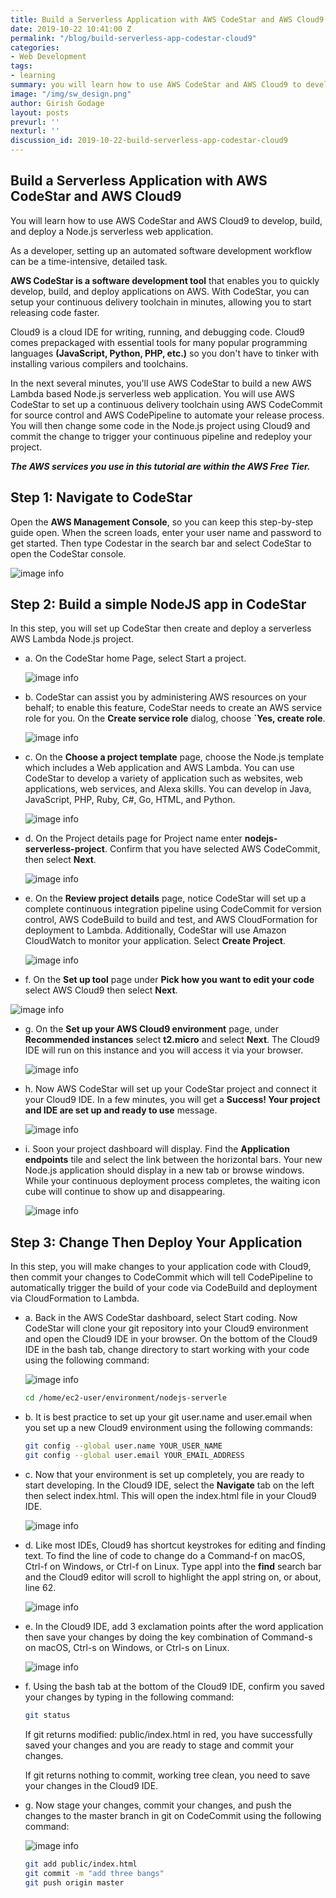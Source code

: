 ```yaml
---
title: Build a Serverless Application with AWS CodeStar and AWS Cloud9
date: 2019-10-22 10:41:00 Z
permalink: "/blog/build-serverless-app-codestar-cloud9"
categories:
- Web Development
tags:
- learning
summary: you will learn how to use AWS CodeStar and AWS Cloud9 to develop, build, and deploy a Node.js serverless web application. As a developer, setting up an automated software development workflow can be a time-intensive, detailed task. AWS CodeStar is a software development tool that enables you to quickly develop, build, and deploy applications on AWS. With CodeStar, you can setup your continuous delivery toolchain in minutes, allowing you to start releasing code faster..
image: "/img/sw_design.png"
author: Girish Godage
layout: posts
prevurl: ''
nexturl: ''
discussion_id: 2019-10-22-build-serverless-app-codestar-cloud9
---
```


## Build a Serverless Application with AWS CodeStar and AWS Cloud9

 You will learn how to use AWS CodeStar and AWS Cloud9 to develop, build, and deploy a Node.js serverless web application. 
 
 As a developer, setting up an automated software development workflow can be a time-intensive, detailed task. 
 
 **AWS CodeStar is a software development tool** that enables you to quickly develop, build, and deploy applications on AWS. With CodeStar, you can setup your continuous delivery toolchain in minutes, allowing you to start releasing code faster.

 Cloud9 is a cloud IDE for writing, running, and debugging code. Cloud9 comes prepackaged with essential tools for many popular programming languages **(JavaScript, Python, PHP, etc.)** so you don't have to tinker with installing various compilers and toolchains.

In the next several minutes, you'll use AWS CodeStar to build a new AWS Lambda based Node.js serverless web application. You will use AWS CodeStar to set up a continuous delivery toolchain using AWS CodeCommit for source control and AWS CodePipeline to automate your release process. You will then change some code in the Node.js project using Cloud9 and commit the change to trigger your continuous pipeline and redeploy your project.

***The AWS services you use in this tutorial are within the AWS Free Tier.***

## Step 1: Navigate to CodeStar
Open the **AWS Management Console**, so you can keep this step-by-step guide open. When the screen loads, enter your user name and password to get started. Then type Codestar in the search bar and select CodeStar to open the CodeStar console.

![image info](/img/webdevelopment/5/build-serverless-app-codestar-cloud.png)

## Step 2: Build a simple NodeJS app in CodeStar

In this step, you will set up CodeStar then create and deploy a serverless AWS Lambda Node.js project.

* a. On the CodeStar home Page, select Start a project.

    ![image info](/img/webdevelopment/5/build-serverless-app-codestar-cloud9-01.png)

* b. CodeStar can assist you by administering AWS resources on your behalf; to enable this feature, CodeStar needs to create an AWS service role for you. On the **Create service role** dialog, choose **`Yes, create role**.

    ![image info](/img/webdevelopment/5/build-serverless-app-codestar-cloud9-02.png)

* c. On the **Choose a project template** page, choose the Node.js template which includes a Web application and AWS Lambda. You can use CodeStar to develop a variety of application such as websites, web applications, web services, and Alexa skills. You can develop in Java, JavaScript, PHP, Ruby, C#, Go, HTML, and Python.

    ![image info](/img/webdevelopment/5/build-serverless-app-codestar-cloud9-03.png)

* d. On the Project details page for Project name enter **nodejs-serverless-project**. Confirm that you have selected AWS CodeCommit, then select **Next**.

    ![image info](/img/webdevelopment/5/build-serverless-app-codestar-cloud9-04.png)


* e. On the **Review project details** page, notice CodeStar will set up a complete continuous integration pipeline using CodeCommit for version control, AWS CodeBuild to build and test, and AWS CloudFormation for deployment to Lambda. Additionally, CodeStar will use Amazon CloudWatch to monitor your application. Select **Create Project**.

    ![image info](/img/webdevelopment/5/build-serverless-app-codestar-cloud9-05.png)


* f. On the **Set up tool** page under **Pick how you want to edit your code** select AWS Cloud9 then select **Next**.

![image info](/img/webdevelopment/5/build-serverless-app-codestar-cloud9-06.png)


* g. On the **Set up your AWS Cloud9 environment** page, under **Recommended instances** select **t2.micro** and select **Next**. The Cloud9 IDE will run on this instance and you will access it via your browser.

    ![image info](/img/webdevelopment/5/build-serverless-app-codestar-cloud9-07.png)

* h. Now AWS CodeStar will set up your CodeStar project and connect it your Cloud9 IDE. In a few minutes, you will get a **Success! Your project and IDE are set up and ready to use** message.

    ![image info](/img/webdevelopment/5/build-serverless-app-codestar-cloud9-08.png)


* i. Soon your project dashboard will display. Find the **Application endpoints** tile and select the link between the horizontal bars. Your new Node.js application should display in a new tab or browse windows. While your continuous deployment process completes, the waiting icon cube will continue to show up and disappearing.

    ![image info](/img/webdevelopment/5/build-serverless-app-codestar-cloud9-09.png)


## Step 3: Change Then Deploy Your Application

In this step, you will make changes to your application code with Cloud9, then commit your changes to CodeCommit which will tell CodePipeline to automatically trigger the build of your code via CodeBuild and deployment via CloudFormation to Lambda.

* a. Back in the AWS CodeStar dashboard, select Start coding. Now CodeStar will clone your git repository into your Cloud9 environment and open the Cloud9 IDE in your browser. On the bottom of the Cloud9 IDE in the bash tab, change directory to start working with your code using the following command:

    ![image info](/img/webdevelopment/5/build-serverless-app-codestar-cloud9-10.png)

    ```bash
    cd /home/ec2-user/environment/nodejs-serverle
    ```    

* b. It is best practice to set up your git user.name and user.email when you set up a new Cloud9 environment using the following commands:

    ```bash
    git config --global user.name YOUR_USER_NAME
    git config --global user.email YOUR_EMAIL_ADDRESS

    ```

* c. Now that your environment is set up completely, you are ready to start developing. In the Cloud9 IDE, select the **Navigate** tab on the left then select index.html. This will open the index.html file in your Cloud9 IDE.

    ![image info](/img/webdevelopment/5/build-serverless-app-codestar-cloud9-11.png)

* d. Like most IDEs, Cloud9 has shortcut keystrokes for editing and finding text. To find the line of code to change do a Command-f on macOS, Ctrl-f on Windows, or Ctrl-f on Linux. Type appl into the **find** search bar and the Cloud9 editor will scroll to highlight the appl string on, or about, line 62.

    ![image info](/img/webdevelopment/5/build-serverless-app-codestar-cloud9-12.png)
  
* e. In the Cloud9 IDE, add 3 exclamation points after the word application then save your changes by doing the key combination of Command-s on macOS, Ctrl-s on Windows, or Ctrl-s on Linux.

    ![image info](/img/webdevelopment/5/build-serverless-app-codestar-cloud9-13.png)

* f. Using the bash tab at the bottom of the Cloud9 IDE, confirm you saved your changes by typing in the following command:

    ```bash
    git status

    ```
    If git returns modified: public/index.html in red, you have successfully saved your changes and you are ready to stage and commit your changes.

    If git returns nothing to commit, working tree clean, you need to save your changes in the Cloud9 IDE.

*  g. Now stage your changes, commit your changes, and push the changes to the  master branch in git on CodeCommit using the following command:
  
    ![image info](/img/webdevelopment/5/build-serverless-app-codestar-cloud9-14.png)

    ```bash
    git add public/index.html
    git commit -m "add three bangs"
    git push origin master
    ```


